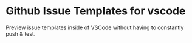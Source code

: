 # Github Issue Templates for vscode

Preview issue templates inside of VSCode without having to constantly push &amp; test.
